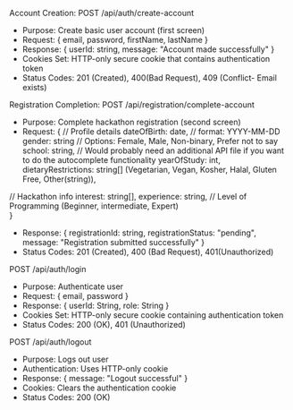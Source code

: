 Account Creation:
POST /api/auth/create-account

- Purpose: Create basic user account (first screen)
- Request: { email, password, firstName, lastName }
- Response: {
  userId: string,
  message: "Account made successfully"
  }
- Cookies Set: HTTP-only secure cookie that contains authentication token
- Status Codes: 201 (Created), 400(Bad Request), 409 (Conflict- Email exists)

Registration Completion:
POST /api/registration/complete-account

- Purpose: Complete hackathon registration (second screen)
- Request: {
  // Profile details
  dateOfBirth: date, // format: YYYY-MM-DD
  gender: string // Options: Female, Male, Non-binary, Prefer not to say
  school: string, // Would probably need an additional API file if you want to do the autocomplete functionality
  yearOfStudy: int,
  dietaryRestrictions: string[] (Vegetarian, Vegan, Kosher, Halal, Gluten Free, Other(string)),

// Hackathon info
interest: string[],
experience: string, // Level of Programming (Beginner, intermediate, Expert)  
 }

- Response: {
  registrationId: string,
  registrationStatus: "pending",
  message: "Registration submitted successfully"
  }
- Status Codes: 201 (Created), 400 (Bad Request), 401(Unauthorized)

POST /api/auth/login

- Purpose: Authenticate user
- Request: { email, password }
- Response: {
  userId: String,
  role: String
  }
- Cookies Set: HTTP-only secure cookie containing authentication token
- Status Codes: 200 (OK), 401 (Unauthorized)

POST /api/auth/logout

- Purpose: Logs out user
- Authentication: Uses HTTP-only cookie
- Response: { message: "Logout successful" }
- Cookies: Clears the authentication cookie
- Status Codes: 200 (OK)
